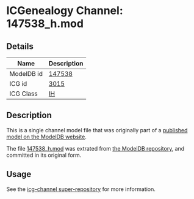 # ICGenealogy Channel: 147538\_h.mod

## Details

Name | Description
---- | -----------
ModelDB id | [147538](http://senselab.med.yale.edu/ModelDB/ShowModel.cshtml?model=147538)
ICG id | [3015](http://icg.neurotheory.ox.ac.uk/channels/4/3015)
ICG Class | [IH](http://icg.neurotheory.ox.ac.uk/channels/4)

## Description

This is a single channel model file that was originally part of a [published model on the ModelDB website](http://senselab.med.yale.edu/mModelDB/ShowModel.cshtml?model=147538).

The file [147538\_h.mod](147538_h.mod) was extrated from [the ModelDB repository](http://senselab.med.yale.edu/ModelDB/ShowModel.cshtml?model=147538), and committed in its original form.

## Usage

See the [icg-channel super-repository](https://github.com/icgenealogy/icg-channels) for more information.